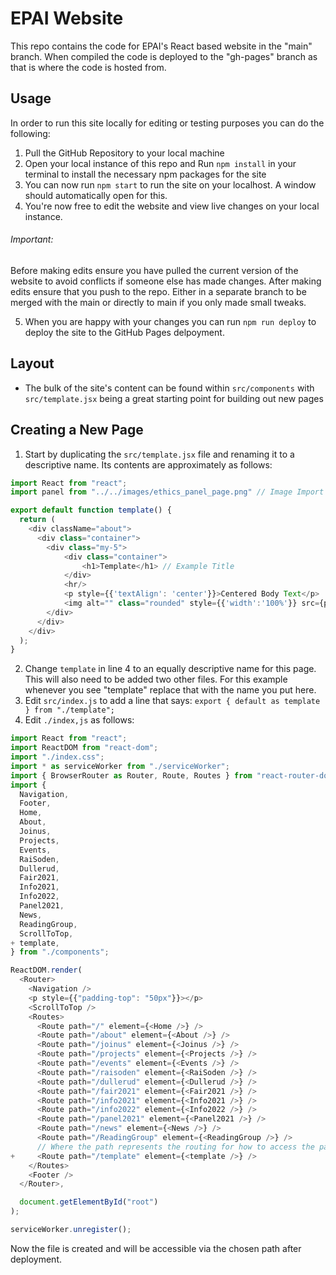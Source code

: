 # EPAI Website
This repo contains the code for EPAI's React based website in the "main" branch.
When compiled the code is deployed to the "gh-pages" branch as that is where the code is hosted from.

## Usage
In order to run this site locally for editing or testing purposes you can do the following:

1. Pull the GitHub Repository to your local machine
2. Open your local instance of this repo and Run `npm install` in your terminal to install the necessary npm packages for the site
3. You can now run `npm start` to run the site on your localhost. A window should automatically open for this.
4. You're now free to edit the website and view live changes on your local instance. 
###### Important:
Before making edits ensure you have pulled the current version of the website to avoid conflicts if someone else has made changes.
After making edits ensure that you push to the repo. Either in a separate branch to be merged with the main or directly to main if you only made small tweaks.

5. When you are happy with your changes you can run `npm run deploy` to deploy the site to the GitHub Pages delpoyment.


## Layout
- The bulk of the site's content can be found within `src/components` with `src/template.jsx` being a great starting point for building out new pages

## Creating a New Page
1. Start by duplicating the `src/template.jsx` file and renaming it to a descriptive name. Its contents are approximately as follows:
```javascript
import React from "react";
import panel from "../../images/ethics_panel_page.png" // Image Import

export default function template() {
  return (
    <div className="about">
      <div class="container">
        <div class="my-5">
            <div class="container">
                <h1>Template</h1> // Example Title
            </div>
            <hr/>
            <p style={{'textAlign': 'center'}}>Centered Body Text</p>
            <img alt="" class="rounded" style={{'width':'100%'}} src={panel}/> // Image Usage
        </div>
      </div>
    </div>
  );
}
```

2. Change `template` in line 4 to an equally descriptive name for this page. This will also need to be added two other files. For this example whenever you see "template" replace that with the name you put here.
3. Edit `src/index.js` to add a line that says:
`export { default as template } from "./template";`
4. Edit `./index,js` as follows:

```javascript
import React from "react";
import ReactDOM from "react-dom";
import "./index.css";
import * as serviceWorker from "./serviceWorker";
import { BrowserRouter as Router, Route, Routes } from "react-router-dom";
import {
  Navigation,
  Footer,
  Home,
  About,
  Joinus,
  Projects,
  Events,
  RaiSoden,
  Dullerud,
  Fair2021,
  Info2021,
  Info2022,
  Panel2021,
  News,
  ReadingGroup,
  ScrollToTop,
+ template,
} from "./components";

ReactDOM.render(
  <Router>
    <Navigation />
    <p style={{"padding-top": "50px"}}></p>
    <ScrollToTop />
    <Routes>
      <Route path="/" element={<Home />} />
      <Route path="/about" element={<About />} />
      <Route path="/joinus" element={<Joinus />} />
      <Route path="/projects" element={<Projects />} />
      <Route path="/events" element={<Events />} />
      <Route path="/raisoden" element={<RaiSoden />} />
      <Route path="/dullerud" element={<Dullerud />} />
      <Route path="/fair2021" element={<Fair2021 />} />
      <Route path="/info2021" element={<Info2021 />} />
      <Route path="/info2022" element={<Info2022 />} />
      <Route path="/panel2021" element={<Panel2021 />} />
      <Route path="/news" element={<News />} />
      <Route path="/ReadingGroup" element={<ReadingGroup />} />
      // Where the path represents the routing for how to access the page.
+     <Route path="/template" element={<template />} />
    </Routes>
    <Footer />
  </Router>,

  document.getElementById("root")
);

serviceWorker.unregister();

```
Now the file is created and will be accessible via the chosen path after deployment.